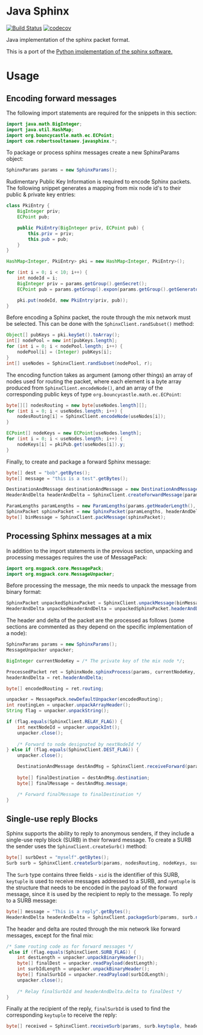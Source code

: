 Java Sphinx
===========
[![Build Status](https://travis-ci.org/rsoultanaev/java-sphinx.svg?branch=master)](https://travis-ci.org/rsoultanaev/java-sphinx)
[![codecov](https://codecov.io/gh/rsoultanaev/java-sphinx/branch/master/graph/badge.svg)](https://codecov.io/gh/rsoultanaev/java-sphinx)

Java implementation of the sphinx packet format.

This is a port of the [Python implementation of the sphinx software.](https://github.com/UCL-InfoSec/sphinx)

# Usage

## Encoding forward messages

The following import statements are required for the snippets in this section:

```java
import java.math.BigInteger;
import java.util.HashMap;
import org.bouncycastle.math.ec.ECPoint;
import com.robertsoultanaev.javasphinx.*;
```

To package or process sphinx messages create a new SphinxParams object:

```java
SphinxParams params = new SphinxParams();
```

Rudimentary Public Key Information is required to encode Sphinx packets. The following snippet generates a mapping from mix node id's to their public & private key entries:

```java
class PkiEntry {
    BigInteger priv;
    ECPoint pub;

    public PkiEntry(BigInteger priv, ECPoint pub) {
        this.priv = priv;
        this.pub = pub;
    }
}

HashMap<Integer, PkiEntry> pki = new HashMap<Integer, PkiEntry>();

for (int i = 0; i < 10; i++) {
    int nodeId = i;
    BigInteger priv = params.getGroup().genSecret();
    ECPoint pub = params.getGroup().expon(params.getGroup().getGenerator(), priv);

    pki.put(nodeId, new PkiEntry(priv, pub));
}
```

Before encoding a Sphinx packet, the route through the mix network must be selected. This can be done with the `SphinxClient.randSubset()` method:

```java
Object[] pubKeys = pki.keySet().toArray();
int[] nodePool = new int[pubKeys.length];
for (int i = 0; i < nodePool.length; i++) {
    nodePool[i] = (Integer) pubKeys[i];
}
int[] useNodes = SphinxClient.randSubset(nodePool, r);
```

The encoding function takes as argument (among other things) an array of nodes used for routing the packet, where each element is a byte array produced from `SphinxClient.encodeNode()`, and an array of the corresponding public keys of type `org.bouncycastle.math.ec.ECPoint`:

```java
byte[][] nodesRouting = new byte[useNodes.length][];
for (int i = 0; i < useNodes.length; i++) {
    nodesRouting[i] = SphinxClient.encodeNode(useNodes[i]);
}

ECPoint[] nodeKeys = new ECPoint[useNodes.length];
for (int i = 0; i < useNodes.length; i++) {
    nodeKeys[i] = pkiPub.get(useNodes[i]).y;
}
``` 

Finally, to create and package a forward Sphinx message:

```java
byte[] dest = "bob".getBytes();
byte[] message = "this is a test".getBytes();

DestinationAndMessage destinationAndMessage = new DestinationAndMessage(dest, message);
HeaderAndDelta headerAndDelta = SphinxClient.createForwardMessage(params, nodesRouting, nodeKeys, destinationAndMessage);

ParamLengths paramLengths = new ParamLengths(params.getHeaderLength(), params.getBodyLength());
SphinxPacket sphinxPacket = new SphinxPacket(paramLengths, headerAndDelta);
byte[] binMessage = SphinxClient.packMessage(sphinxPacket);
```

## Processing Sphinx messages at a mix

In addition to the import statements in the previous section, unpacking and processing messages requires the use of MessagePack:

```java
import org.msgpack.core.MessagePack;
import org.msgpack.core.MessageUnpacker;
```

Before processing the message, the mix needs to unpack the message from binary format:

```java
SphinxPacket unpackedSphinxPacket = SphinxClient.unpackMessage(binMessage);
HeaderAndDelta unpackedHeaderAndDelta = unpackedSphinxPacket.headerAndDelta;
```

The header and delta of the packet are the processed as follows (some sections are commented as they depend on the specific implementation of a node):

```java
SphinxParams params = new SphinxParams();
MessageUnpacker unpacker;

BigInteger currentNodeKey = /* The private key of the mix node */;

ProcessedPacket ret = SphinxNode.sphinxProcess(params, currentNodeKey, unpackedHeaderAndDelta);
headerAndDelta = ret.headerAndDelta;

byte[] encodedRouting = ret.routing;

unpacker = MessagePack.newDefaultUnpacker(encodedRouting);
int routingLen = unpacker.unpackArrayHeader();
String flag = unpacker.unpackString();

if (flag.equals(SphinxClient.RELAY_FLAG)) {
    int nextNodeId = unpacker.unpackInt();
    unpacker.close();
    
    /* Forward to node designated by nextNodeId */
} else if (flag.equals(SphinxClient.DEST_FLAG)) {
    unpacker.close();

    DestinationAndMessage destAndMsg = SphinxClient.receiveForward(params, ret.macKey, ret.headerAndDelta.delta);
    
    byte[] finalDestination = destAndMsg.destination;
    byte[] finalMessage = destAndMsg.message;

    /* Forward finalMessage to finalDestination */
}
```

## Single-use reply Blocks

Sphinx supports the ability to reply to anonymous senders, if they include a single-use reply block (SURB) in their forward message. To create a SURB the sender uses the `SphinxClient.createSurb()` method:

```java
byte[] surbDest = "myself".getBytes();
Surb surb = SphinxClient.createSurb(params, nodesRouting, nodeKeys, surbDest);
```  

The `Surb` type contains three fields - `xid` is the identifier of this SURB, `keytuple` is used to receive messages addressed to a SURB, and `nymtuple` is the structure that needs to be encoded in the payload of the forward message, since it is used by the recipient to reply to the message. To reply to a SURB message:

```java
byte[] message = "This is a reply".getBytes();
HeaderAndDelta headerAndDelta = SphinxClient.packageSurb(params, surb.nymTuple, message);
```

The header and delta are routed through the mix network like forward messages, except for the final mix:

```java
/* Same routing code as for forward messages */
 else if (flag.equals(SphinxClient.SURB_FLAG)) {
    int destLength = unpacker.unpackBinaryHeader();
    byte[] finalDest = unpacker.readPayload(destLength);
    int surbIdLength = unpacker.unpackBinaryHeader();
    byte[] finalSurbId = unpacker.readPayload(surbIdLength);
    unpacker.close();
    
    /* Relay finalSurbId and headerAndDelta.delta to finalDest */
}
```

Finally at the recipient of the reply, `finalSurbId` is used to find the corresponding `keytuple` to receive the reply:

```java
byte[] received = SphinxClient.receiveSurb(params, surb.keytuple, headerAndDelta.delta);
```